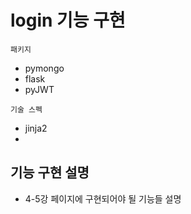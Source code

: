 # login 기능 구현


`패키지`
- pymongo
- flask
- pyJWT

`기술 스펙`
- jinja2
- 






## 기능 구현 설명
- 4-5강 페이지에 구현되어야 될 기능들 설명